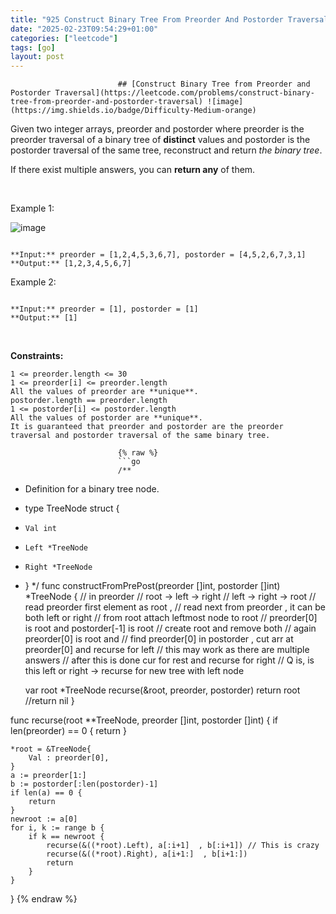 ```yaml
---
title: "925 Construct Binary Tree From Preorder And Postorder Traversal"
date: "2025-02-23T09:54:29+01:00"
categories: ["leetcode"]
tags: [go]
layout: post
---
```



                            ## [Construct Binary Tree from Preorder and Postorder Traversal](https://leetcode.com/problems/construct-binary-tree-from-preorder-and-postorder-traversal) ![image](https://img.shields.io/badge/Difficulty-Medium-orange)

Given two integer arrays, preorder and postorder where preorder is the preorder traversal of a binary tree of **distinct** values and postorder is the postorder traversal of the same tree, reconstruct and return *the binary tree*.

If there exist multiple answers, you can **return any** of them.

 

Example 1:

![image](https://assets.leetcode.com/uploads/2021/07/24/lc-prepost.jpg)
```

**Input:** preorder = [1,2,4,5,3,6,7], postorder = [4,5,2,6,7,3,1]
**Output:** [1,2,3,4,5,6,7]

```

Example 2:

```

**Input:** preorder = [1], postorder = [1]
**Output:** [1]

```

 

**Constraints:**

	1 <= preorder.length <= 30
	1 <= preorder[i] <= preorder.length
	All the values of preorder are **unique**.
	postorder.length == preorder.length
	1 <= postorder[i] <= postorder.length
	All the values of postorder are **unique**.
	It is guaranteed that preorder and postorder are the preorder traversal and postorder traversal of the same binary tree.

                            {% raw %}
                            ```go
                            /**
 * Definition for a binary tree node.
 * type TreeNode struct {
 *     Val int
 *     Left *TreeNode
 *     Right *TreeNode
 * }
 */
func constructFromPrePost(preorder []int, postorder []int) *TreeNode {
    // in preorder 
    // root -> left -> right
    // left -> right -> root
    // read preorder first element as root , 
    // read next from preorder , it can be both left or right 
    // from root attach leftmost node to root
    // preorder[0] is root and postorder[-1] is root
    // create root and remove both 
    // again  preorder[0] is root and 
    // find preorder[0] in postorder  , cut arr at preorder[0] and recurse for left 
    // this may work as there are multiple answers
    // after this is done cur for rest and recurse for right
    // Q is, is this left or right -> recurse for new tree with left node
    

    var root *TreeNode 
    recurse(&root, preorder, postorder)
    return root
    //return nil
}

func recurse(root **TreeNode, preorder []int, postorder []int) {
    if len(preorder) == 0 {
        return
    }

    *root = &TreeNode{
        Val : preorder[0],
    }
    a := preorder[1:]
    b := postorder[:len(postorder)-1]
    if len(a) == 0 {
        return
    }
    newroot := a[0]
    for i, k := range b {
        if k == newroot {
            recurse(&((*root).Left), a[:i+1]  , b[:i+1]) // This is crazy
            recurse(&((*root).Right), a[i+1:]  , b[i+1:])
            return
        }
    }
}
                            {% endraw %}
                            